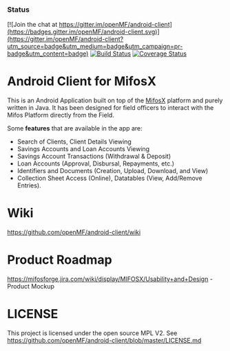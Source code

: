 ### Status

[![Join the chat at https://gitter.im/openMF/android-client](https://badges.gitter.im/openMF/android-client.svg)](https://gitter.im/openMF/android-client?utm_source=badge&utm_medium=badge&utm_campaign=pr-badge&utm_content=badge)
[![Build Status](https://travis-ci.org/openMF/android-client.svg?branch=master)](https://travis-ci.org/openMF/android-client)
[![Coverage Status](https://coveralls.io/repos/github/openMF/android-client/badge.svg?branch=master)](https://coveralls.io/github/openMF/android-client?branch=master)

# Android Client for MifosX

This is an Android Application built on top of the [MifosX](https://mifosforge.jira.com/wiki/spaces/MIFOSX/overview) platform and purely written in Java. It has been designed for field officers to interact with the Mifos Platform directly from the Field. 

Some **features** that are available in the app are:
- Search of Clients, Client Details Viewing
- Savings Accounts and Loan Accounts Viewing
- Savings Account Transactions (Withdrawal & Deposit)
- Loan Accounts (Approval, Disbursal, Repayments, etc.)
- Identifiers and Documents (Creation, Upload, Download, and View)
- Collection Sheet Access (Online), Datatables (View, Add/Remove Entries).

# Wiki

https://github.com/openMF/android-client/wiki

# Product Roadmap

https://mifosforge.jira.com/wiki/display/MIFOSX/Usability+and+Design - Product Mockup

# LICENSE

This project is licensed under the open source MPL V2. See
https://github.com/openMF/android-client/blob/master/LICENSE.md
